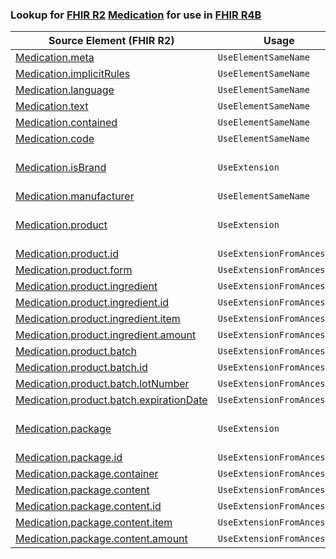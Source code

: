 ### Lookup for [FHIR R2](https://hl7.org/fhir/DSTU2/) [Medication](https://hl7.org/fhir/DSTU2/Medication.html) for use in [FHIR R4B](https://hl7.org/fhir/R4B/)

| Source Element (FHIR R2) | Usage | Target |
| -------------- | ----- | ------ |
| [Medication.meta](https://hl7.org/fhir/DSTU2/Medication.html#resource) | `UseElementSameName` | [Medication.meta](https://hl7.org/fhir/R4B/Medication.html#resource) |
| [Medication.implicitRules](https://hl7.org/fhir/DSTU2/Medication.html#resource) | `UseElementSameName` | [Medication.implicitRules](https://hl7.org/fhir/R4B/Medication.html#resource) |
| [Medication.language](https://hl7.org/fhir/DSTU2/Medication.html#resource) | `UseElementSameName` | [Medication.language](https://hl7.org/fhir/R4B/Medication.html#resource) |
| [Medication.text](https://hl7.org/fhir/DSTU2/Medication.html#resource) | `UseElementSameName` | [Medication.text](https://hl7.org/fhir/R4B/Medication.html#resource) |
| [Medication.contained](https://hl7.org/fhir/DSTU2/Medication.html#resource) | `UseElementSameName` | [Medication.contained](https://hl7.org/fhir/R4B/Medication.html#resource) |
| [Medication.code](https://hl7.org/fhir/DSTU2/Medication.html#resource) | `UseElementSameName` | [Medication.code](https://hl7.org/fhir/R4B/Medication.html#resource) |
| [Medication.isBrand](https://hl7.org/fhir/DSTU2/Medication.html#resource) | `UseExtension` | [http://hl7.org/fhir/1.0/StructureDefinition/extension-Medication.isBrand](StructureDefinition-ext-R2-Medication.isBrand.html) |
| [Medication.manufacturer](https://hl7.org/fhir/DSTU2/Medication.html#resource) | `UseElementSameName` | [Medication.manufacturer](https://hl7.org/fhir/R4B/Medication.html#resource) |
| [Medication.product](https://hl7.org/fhir/DSTU2/Medication.html#resource) | `UseExtension` | [http://hl7.org/fhir/1.0/StructureDefinition/extension-Medication.product](StructureDefinition-ext-R2-Medication.product.html) |
| [Medication.product.id](https://hl7.org/fhir/DSTU2/Medication.html#resource) | `UseExtensionFromAncestor` | - |
| [Medication.product.form](https://hl7.org/fhir/DSTU2/Medication.html#resource) | `UseExtensionFromAncestor` | - |
| [Medication.product.ingredient](https://hl7.org/fhir/DSTU2/Medication.html#resource) | `UseExtensionFromAncestor` | - |
| [Medication.product.ingredient.id](https://hl7.org/fhir/DSTU2/Medication.html#resource) | `UseExtensionFromAncestor` | - |
| [Medication.product.ingredient.item](https://hl7.org/fhir/DSTU2/Medication.html#resource) | `UseExtensionFromAncestor` | - |
| [Medication.product.ingredient.amount](https://hl7.org/fhir/DSTU2/Medication.html#resource) | `UseExtensionFromAncestor` | - |
| [Medication.product.batch](https://hl7.org/fhir/DSTU2/Medication.html#resource) | `UseExtensionFromAncestor` | - |
| [Medication.product.batch.id](https://hl7.org/fhir/DSTU2/Medication.html#resource) | `UseExtensionFromAncestor` | - |
| [Medication.product.batch.lotNumber](https://hl7.org/fhir/DSTU2/Medication.html#resource) | `UseExtensionFromAncestor` | - |
| [Medication.product.batch.expirationDate](https://hl7.org/fhir/DSTU2/Medication.html#resource) | `UseExtensionFromAncestor` | - |
| [Medication.package](https://hl7.org/fhir/DSTU2/Medication.html#resource) | `UseExtension` | [http://hl7.org/fhir/1.0/StructureDefinition/extension-Medication.package](StructureDefinition-ext-R2-Medication.package.html) |
| [Medication.package.id](https://hl7.org/fhir/DSTU2/Medication.html#resource) | `UseExtensionFromAncestor` | - |
| [Medication.package.container](https://hl7.org/fhir/DSTU2/Medication.html#resource) | `UseExtensionFromAncestor` | - |
| [Medication.package.content](https://hl7.org/fhir/DSTU2/Medication.html#resource) | `UseExtensionFromAncestor` | - |
| [Medication.package.content.id](https://hl7.org/fhir/DSTU2/Medication.html#resource) | `UseExtensionFromAncestor` | - |
| [Medication.package.content.item](https://hl7.org/fhir/DSTU2/Medication.html#resource) | `UseExtensionFromAncestor` | - |
| [Medication.package.content.amount](https://hl7.org/fhir/DSTU2/Medication.html#resource) | `UseExtensionFromAncestor` | - |

